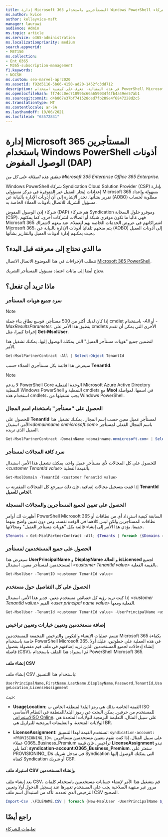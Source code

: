 ```yaml
---
title: إدارة Microsoft 365 المستأجرين باستخدام Windows PowerShell لشركاء DAP
ms.author: kvice
author: kelleyvice-msft
manager: laurawi
audience: Admin
ms.topic: article
ms.service: o365-administration
ms.localizationpriority: medium
search.appverid:
- MET150
ms.collection:
- Ent_O365
- M365-subscription-management
f1.keywords:
- NOCSH
ms.custom: seo-marvel-apr2020
ms.assetid: f92d5116-5b66-4150-ad20-1452fc3dd712
description: في هذه المقالة، تعرف على كيفية استخدام PowerShell Microsoft 365 لإدارة عشرات عملاءك.
ms.openlocfilehash: ff74cc0ec710996c66a659034f4fb4a49ee57ab1
ms.sourcegitcommit: d4b867e37bf741528ded7fb289e4f6847228d2c5
ms.translationtype: MT
ms.contentlocale: ar-SA
ms.lasthandoff: 10/06/2021
ms.locfileid: "63572831"
---
```

# <a name="manage-microsoft-365-tenants-with-windows-powershell-for-delegated-access-permissions-dap-partners"></a>إدارة Microsoft 365 المستأجرين باستخدام Windows PowerShell أذونات الوصول المفوض (DAP)

*تنطبق هذه المقالة على كل من Microsoft 365 Enterprise Office 365 Enterprise.*

Windows PowerShell شركاء Syndication Cloud Solution Provider (CSP) بإدارة إعدادات إيجار العميل غير المتوفرة في مركز مسؤولي Microsoft 365 بسهولة وإعداد تقرير بشأنها. تجدر الإشارة إلى أن أذونات الإدارة بالنيابة عن (AOBO) مطلوبة لحساب مسؤول الشريك للاتصال بأذونات العملاء الخاصة به.

شركاء إذن الوصول المفوض (DAP) هم شركاء Syndication وموفرو حلول السحابة (CSP). فهي غالبا ما تكون موفري شبكة أو اتصالات لشركات أخرى. كما يمكنهم Microsoft 365 اشتراكاتهم في عروض الخدمات الخاصة بهم للعملاء. عند بيعهم لاشتراك Microsoft 365، يتم منحهم تلقائيا أذونات الإدارة بالنيابة عن (AOBO) إلى أذونات العميل بحيث يمكنهم إدارة أذونات العميل والتقارير بشأنها.
## <a name="what-do-you-need-to-know-before-you-begin"></a>ما الذي تحتاج إلى معرفته قبل البدء؟

تتطلب الإجراءات في هذا الموضوع الاتصال الاتصال [Microsoft 365 PowerShell](connect-to-microsoft-365-powershell.md).

تحتاج أيضا إلى بيانات اعتماد مسؤول المستأجر الشريك.

## <a name="what-do-you-want-to-do"></a>ماذا تريد أن تفعل؟

### <a name="list-all-tenant-ids"></a>سرد جميع هويات المستأجر

> [!NOTE]
> إذا كان لديك أكثر من 500 مستأجر، فوسع نطاق بناء جملة cmdlet باستخدام  _-All_ أو _-MaxResultsParameter_. ينطبق هذا الأمر على cmdlets الأخرى التي يمكن أن تقدم إخراجا كبيرا، مثل **Get-MsolUser**.

لتضمين جميع "هويات مستأجر العميل" التي يمكنك الوصول إليها، يمكنك تشغيل هذا الأمر.

```powershell
Get-MsolPartnerContract -All | Select-Object TenantId
```

سيعرض هذا قائمة بكل مستأجري العملاء حسب **TenantId**.

>[!Note]
>لا يدعم PowerShell Core الوحدة النمطية Microsoft Azure Active Directory النمطية Windows PowerShell النمطية و cmdlets مع **Msol** في اسمها. لمواصلة استخدام هذه cmdlets، يجب تشغيلها من Windows PowerShell.
>

### <a name="get-a-tenant-id-by-using-the-domain-name"></a>الحصول على "مستأجر" باستخدام اسم المجال

للحصول على **TenantId** لمستأجر عميل معين حسب اسم المجال، يمكنك تشغيل هذا الأمر. _استبدل<domainname.onmicrosoft.com>_ باسم المجال الفعلي لمستأجر العميل الذي تريده.

```powershell
Get-MsolPartnerContract -DomainName <domainname.onmicrosoft.com> | Select-Object TenantId
```

### <a name="list-all-domains-for-a-tenant"></a>سرد كافة المجالات لمستأجر

للحصول على كل المجالات لأي مستأجر عميل واحد، يمكنك تشغيل هذا الأمر. استبدال  _\<customer TenantId value>_ بالقيمة الفعلية.

```powershell
Get-MsolDomain -TenantId <customer TenantId value>
```

إذا قمت بتسجيل مجالات إضافية، فإن ذلك سيرجع كل المجالات المقترنة ب **TenantId الخاص للعميل**.

### <a name="get-a-mapping-of-all-tenants-and-registered-domains"></a>الحصول على تعيين لجميع المستأجرين والمجالات المسجلة

أظهرت لك أوامر PowerShell Microsoft 365 السابقة كيفية استرداد أي من نطاقات أو نطاقات المستأجرين ولكن ليس كلاهما في الوقت نفسه، ومن دون تعيين واضح بينهما جميعا. يؤدي هذا الأمر إلى إنشاء قائمة بكل "هويات مستأجر العميل" ومجالاتها.

```powershell
$Tenants = Get-MsolPartnerContract -All; $Tenants | foreach {$Domains = $_.TenantId; Get-MsolDomain -TenantId $Domains | fl @{Label="TenantId";Expression={$Domains}},name}
```

### <a name="get-all-users-for-a-tenant"></a>الحصول على جميع المستخدمين لمستأجر

سيعرض هذا **UserPrincipalName** و **DisplayName** و **الحالة isLicensed** لجميع المستخدمين لمستأجر معين. استبدال _\<customer TenantId value>_ بالقيمة الفعلية.

```powershell
Get-MsolUser -TenantID <customer TenantId value>
```

### <a name="get-all-details-about-a-user"></a>الحصول على كل التفاصيل حول مستخدم

إذا كنت تريد رؤية كل خصائص مستخدم معين، فدير هذا الأمر. استبدال  _\<customer TenantId value>_ القيم _\<user principal name value>_ الفعلية ومعها.

```powershell
Get-MsolUser -TenantId <customer TenantId value> -UserPrincipalName <user principal name value>
```

### <a name="add-users-set-options-and-assign-licenses"></a>إضافة مستخدمين وتعيين خيارات وتعيين تراخيص

تتسم عمليات الإنشاء والتكوين والترخيص المجمعة للمستخدمين Microsoft 365 بكفاءة خاصة باستخدام PowerShell Microsoft 365. في هذه العملية على خطوتين، عليك أولا إنشاء إدخالات لجميع المستخدمين الذين تريد إضافتهم في ملف قيم مفصولة بفصول فاصلة (CSV)، ثم استيراد هذا الملف باستخدام PowerShell Microsoft 365.

#### <a name="create-a-csv-file"></a>إنشاء ملف CSV

إنشاء ملف CSV باستخدام هذا التنسيق:

`UserPrincipalName,FirstName,LastName,DisplayName,Password,TenantId,UsageLocation,LicenseAssignment`

حيث:

- **UsageLocation**: القيمة الخاصة بذلك هي رمز البلد/المنطقة الخاص ب ISO للمستخدم من حرفين. يمكن البحث عن رموز البلد/المنطقة في النظام الأساسي [لاستعراضISO Online](https://go.microsoft.com/fwlink/p/?LinkId=532703). على سبيل المثال، التعليمة البرمجية للولايات المتحدة هي الولايات المتحدة، و التعليمات البرمجية للبرازيل هي BR.

- **LicenseAssignment**: تستخدم القيمة لهذا التنسيق: `syndication-account:<PROVISIONING_ID>`. على سبيل المثال، إذا كنت تقوم بتعيين مستخدمين مستأجرين عملاء O365_Business_Premium تراخيص، فإن قيمة **LicenseAssignment** تبدو كما يلي: **syndication-account:O365_Business_Premium**. ستعثر على PROVISIONING_IDs في مدخل شريك Syndication التي يمكنك الوصول إليها كقناة Syndication أو شريك CSP.

#### <a name="import-the-csv-file-and-create-the-users"></a>استيراد ملف CSV وإنشاء المستخدمين

بعد إنشاء ملف CSV، قم بتشغيل هذا الأمر لإنشاء حسابات مستخدمين باستخدام كلمات مرور غير منتهية الصلاحية يجب على المستخدم تغييرها عند تسجيل الدخول أولا وتعيين الترخيص الذي تحدده. تأكد من استبدال اسم ملف CSV الصحيح.

```powershell
Import-Csv .\FILENAME.CSV | foreach {New-MsolUser -UserPrincipalName $_.UserPrincipalName -DisplayName $_.DisplayName -FirstName $_.FirstName -LastName $_.LastName -Password $_.Password -UsageLocation $_.UsageLocation -LicenseAssignment $_.LicenseAssignment -ForceChangePassword:$true -PasswordNeverExpires:$true -TenantId $_.TenantId}
```

## <a name="see-also"></a>راجع أيضًا

[تعليمات للشركاء](https://go.microsoft.com/fwlink/p/?LinkId=533477)
